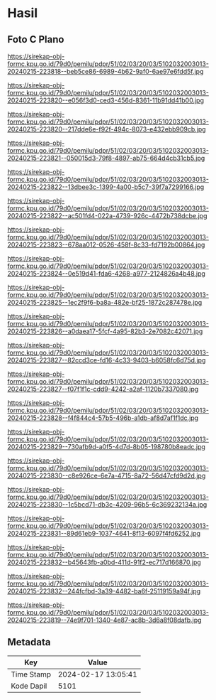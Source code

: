 # Hasil

## Foto C Plano

https://sirekap-obj-formc.kpu.go.id/79d0/pemilu/pdpr/51/02/03/20/03/5102032003013-20240215-223818--beb5ce86-6989-4b62-9af0-6ae97e6fdd5f.jpg

https://sirekap-obj-formc.kpu.go.id/79d0/pemilu/pdpr/51/02/03/20/03/5102032003013-20240215-223820--e056f3d0-ced3-456d-8361-11b91dd41b00.jpg

https://sirekap-obj-formc.kpu.go.id/79d0/pemilu/pdpr/51/02/03/20/03/5102032003013-20240215-223820--217dde6e-f92f-494c-8073-e432ebb909cb.jpg

https://sirekap-obj-formc.kpu.go.id/79d0/pemilu/pdpr/51/02/03/20/03/5102032003013-20240215-223821--050015d3-79f8-4897-ab75-664d4cb31cb5.jpg

https://sirekap-obj-formc.kpu.go.id/79d0/pemilu/pdpr/51/02/03/20/03/5102032003013-20240215-223822--13dbee3c-1399-4a00-b5c7-39f7a7299166.jpg

https://sirekap-obj-formc.kpu.go.id/79d0/pemilu/pdpr/51/02/03/20/03/5102032003013-20240215-223822--ac501fd4-022a-4739-926c-4472b738dcbe.jpg

https://sirekap-obj-formc.kpu.go.id/79d0/pemilu/pdpr/51/02/03/20/03/5102032003013-20240215-223823--678aa012-0526-458f-8c33-fd7192b00864.jpg

https://sirekap-obj-formc.kpu.go.id/79d0/pemilu/pdpr/51/02/03/20/03/5102032003013-20240215-223824--0e519d41-fda6-4268-a977-2124826a4b48.jpg

https://sirekap-obj-formc.kpu.go.id/79d0/pemilu/pdpr/51/02/03/20/03/5102032003013-20240215-223825--1ec2f9f6-ba8a-482e-bf25-1872c287478e.jpg

https://sirekap-obj-formc.kpu.go.id/79d0/pemilu/pdpr/51/02/03/20/03/5102032003013-20240215-223826--a0daea17-5fcf-4a95-82b3-2e7082c42071.jpg

https://sirekap-obj-formc.kpu.go.id/79d0/pemilu/pdpr/51/02/03/20/03/5102032003013-20240215-223827--82ccd3ce-fd16-4c33-9403-b6058fc6d75d.jpg

https://sirekap-obj-formc.kpu.go.id/79d0/pemilu/pdpr/51/02/03/20/03/5102032003013-20240215-223827--f07f1f1c-cdd9-4242-a2af-1120b7337080.jpg

https://sirekap-obj-formc.kpu.go.id/79d0/pemilu/pdpr/51/02/03/20/03/5102032003013-20240215-223828--f4f844c4-57b5-496b-a1db-af8d7af1f1dc.jpg

https://sirekap-obj-formc.kpu.go.id/79d0/pemilu/pdpr/51/02/03/20/03/5102032003013-20240215-223829--730afb9d-a0f5-4d7d-8b05-198780b8eadc.jpg

https://sirekap-obj-formc.kpu.go.id/79d0/pemilu/pdpr/51/02/03/20/03/5102032003013-20240215-223830--c8e926ce-6e7a-4715-8a72-56d47cfd9d2d.jpg

https://sirekap-obj-formc.kpu.go.id/79d0/pemilu/pdpr/51/02/03/20/03/5102032003013-20240215-223830--1c5bcd71-db3c-4209-96b5-6c369232134a.jpg

https://sirekap-obj-formc.kpu.go.id/79d0/pemilu/pdpr/51/02/03/20/03/5102032003013-20240215-223831--89d61eb9-1037-4641-8f13-6097f4fd6252.jpg

https://sirekap-obj-formc.kpu.go.id/79d0/pemilu/pdpr/51/02/03/20/03/5102032003013-20240215-223832--b45643fb-a0bd-411d-91f2-ec717d166870.jpg

https://sirekap-obj-formc.kpu.go.id/79d0/pemilu/pdpr/51/02/03/20/03/5102032003013-20240215-223832--244fcfbd-3a39-4482-ba6f-25119159a94f.jpg

https://sirekap-obj-formc.kpu.go.id/79d0/pemilu/pdpr/51/02/03/20/03/5102032003013-20240215-223819--74e9f701-1340-4e87-ac8b-3d6a8f08dafb.jpg


## Metadata

| Key        | Value               |
| ---------- | ------------------- |
| Time Stamp | 2024-02-17 13:05:41 |
| Kode Dapil | 5101                |



